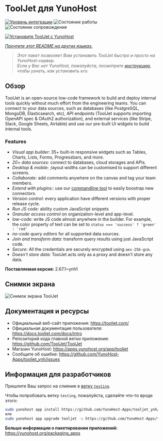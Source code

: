 <!--
Важно: этот README был автоматически сгенерирован <https://github.com/YunoHost/apps/tree/master/tools/readme_generator>
Он НЕ ДОЛЖЕН редактироваться вручную.
-->

# ToolJet для YunoHost

[![Уровень интеграции](https://apps.yunohost.org/badge/integration/tooljet)](https://ci-apps.yunohost.org/ci/apps/tooljet/)
![Состояние работы](https://apps.yunohost.org/badge/state/tooljet)
![Состояние сопровождения](https://apps.yunohost.org/badge/maintained/tooljet)

[![Установите ToolJet с YunoHost](https://install-app.yunohost.org/install-with-yunohost.svg)](https://install-app.yunohost.org/?app=tooljet)

*[Прочтите этот README на других языках.](./ALL_README.md)*

> *Этот пакет позволяет Вам установить ToolJet быстро и просто на YunoHost-сервер.*  
> *Если у Вас нет YunoHost, пожалуйста, посмотрите [инструкцию](https://yunohost.org/install), чтобы узнать, как установить его.*

## Обзор

ToolJet is an open-source low-code framework to build and deploy internal tools quickly without much effort from the engineering teams. You can connect to your data sources, such as databases (like PostgreSQL, MongoDB, Elasticsearch, etc), API endpoints (ToolJet supports importing OpenAPI spec & OAuth2 authorization), and external services (like Stripe, Slack, Google Sheets, Airtable) and use our pre-built UI widgets to build internal tools.

### Features

- *Visual app builder:* 35+ built-in responsive widgets such as Tables, Charts, Lists, Forms, Progressbars, and more.
- *20+ data sources:* connect to databases, cloud storages and APIs.
- *Desktop & mobile*: ;layout widths can be customised to support different screens. 
- *Collaborate:* add comments anywhere on the canvas and tag your team members.
- *Extend with plugins:*: use our [commandline tool](https://www.npmjs.com/package/tooljet) to easily boostrap new connectors.
- *Version control:* every application have different versions with proper release cycle.
- *Run JS code:* ability custom JavaScript snippets
- *Granular access control* on organization-level and app-level.
- *low-code:* write JS code almost anywhere in the builder. For example, the color property of text can be set to `status === 'success' ? 'green' : 'red'`
- *no-code query editors* for all supported data sources.
- *Join and transform data:* transform query results using just JavaScript code. 
- *Secure:* All the credentials are securely encrypted using `aes-256-gcm`.
- *Doesn't store data:* ToolJet acts only as a proxy and doesn't store any data.


**Поставляемая версия:** 2.67.1~ynh1

## Снимки экрана

![Снимок экрана ToolJet](./doc/screenshots/example.png)

## Документация и ресурсы

- Официальный веб-сайт приложения: <https://tooljet.com/>
- Официальная документация пользователя: <https://docs.tooljet.com/docs/intro>
- Репозиторий кода главной ветки приложения: <https://github.com/ToolJet/ToolJet>
- Магазин YunoHost: <https://apps.yunohost.org/app/tooljet>
- Сообщите об ошибке: <https://github.com/YunoHost-Apps/tooljet_ynh/issues>

## Информация для разработчиков

Пришлите Ваш запрос на слияние в [ветку `testing`](https://github.com/YunoHost-Apps/tooljet_ynh/tree/testing).

Чтобы попробовать ветку `testing`, пожалуйста, сделайте что-то вроде этого:

```bash
sudo yunohost app install https://github.com/YunoHost-Apps/tooljet_ynh/tree/testing --debug
или
sudo yunohost app upgrade tooljet -u https://github.com/YunoHost-Apps/tooljet_ynh/tree/testing --debug
```

**Больше информации о пакетировании приложений:** <https://yunohost.org/packaging_apps>
